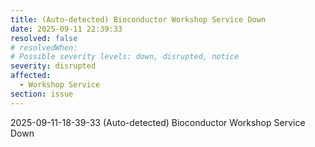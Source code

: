 ```yaml
---
title: (Auto-detected) Bioconductor Workshop Service Down
date: 2025-09-11 22:39:33
resolved: false
# resolvedWhen: 
# Possible severity levels: down, disrupted, notice
severity: disrupted
affected:
  - Workshop Service
section: issue
---
```


2025-09-11-18-39-33 (Auto-detected) Bioconductor Workshop Service Down

